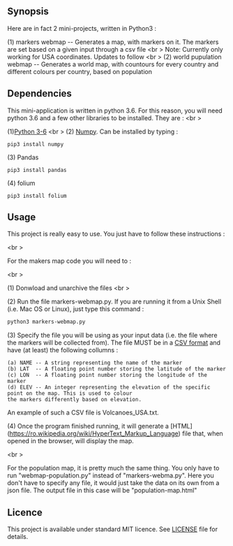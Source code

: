 ## Synopsis

Here are in fact 2 mini-projects, written in Python3 :

(1)  markers webmap -- Generates a map, with markers on it. The markers are set based on a given input through a csv file
<br \>
Note: Currently only working for USA coordinates. Updates to follow
<br \>
(2)  world pupulation webmap -- Generates a world map, with countours for every country and different colours per country, based on
population

## Dependencies

This mini-application is written in python 3.6. For this reason, you will need python 3.6 and a few other libraries to be installed. They are : 
<br \>

(1)[Python 3-6](https://www.python.org/downloads/release/python-360/)
<br \>
(2) [Numpy](http://www.numpy.org/). Can be installed by typing : 

```
pip3 install numpy    
```

(3) Pandas 
```
pip3 install pandas
```
(4) folium 
```
pip3 install folium
```

## Usage

This project is really easy to use. You just have to follow these instructions : 

<br \>

For the makers map code you will need to : 

<br \>

(1) Donwload and unarchive the files <br \>

(2) Run the file markers-webmap.py. If you are running it from a Unix Shell (i.e. Mac OS or Linux), just type this command :  

```bash
python3 markers-webmap.py
```

(3) Specify the file you will be using as your input data (i.e. the file where the markers will be collected from). The file MUST be in a [CSV format](https://en.wikipedia.org/wiki/Comma-separated_value ) and have (at least) the following collumns : 

```
(a) NAME -- A string representing the name of the marker
(b) LAT  -- A floating point number storing the latitude of the marker
(c) LON  -- A floating point number storing the longitude of the marker
(d) ELEV -- An integer representing the elevation of the specific point on the map. This is used to colour 
the markers differently based on elevation.
```

An example of such a CSV file is Volcanoes_USA.txt. 

(4) Once the program finished running, it will generate a [HTML] (https://ro.wikipedia.org/wiki/HyperText_Markup_Language) file that, when opened in the browser, will display the map. 

<br \>

For the population map, it is pretty much the same thing. You only have to run "webmap-population.py" instead of "markers-webma.py". Here you don't have to specify any file, it would just take the data on its own from a json file. The output file in this case will be "population-map.html"

## Licence 
This project is available under standard MIT licence. See [LICENSE](https://github.com/a96tudor/SmallProjects/blob/master/LICENCE.md) file for details.
